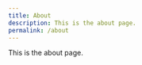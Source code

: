 ```yaml
---
title: About
description: This is the about page.
permalink: /about
---
```


This is the about page.
